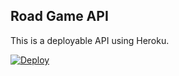 ## Road Game API

This is a deployable API using Heroku.

[![Deploy](https://www.herokucdn.com/deploy/button.svg)](https://heroku.com/deploy)
